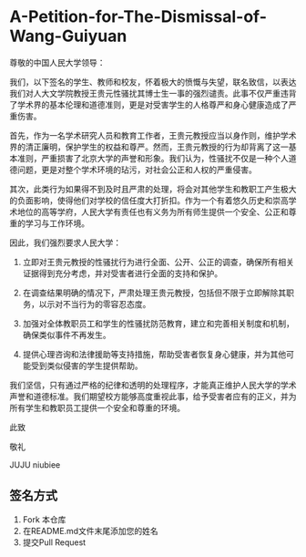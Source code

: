 # A-Petition-for-The-Dismissal-of-Wang-Guiyuan
尊敬的中国人民大学领导：

我们，以下签名的学生、教师和校友，怀着极大的愤慨与失望，联名致信，以表达我们对人大文学院教授王贵元性骚扰其博士生一事的强烈谴责。此事不仅严重违背了学术界的基本伦理和道德准则，更是对受害学生的人格尊严和身心健康造成了严重伤害。

首先，作为一名学术研究人员和教育工作者，王贵元教授应当以身作则，维护学术界的清正廉明，保护学生的权益和尊严。然而，王贵元教授的行为却背离了这一基本准则，严重损害了北京大学的声誉和形象。我们认为，性骚扰不仅是一种个人道德问题，更是对整个学术环境的玷污，对社会公正和人权的严重侵害。

其次，此类行为如果得不到及时且严肃的处理，将会对其他学生和教职工产生极大的负面影响，使得他们对学校的信任度大打折扣。作为一个有着悠久历史和崇高学术地位的高等学府，人民大学有责任也有义务为所有师生提供一个安全、公正和尊重的学习与工作环境。

因此，我们强烈要求人民大学：

1. 立即对王贵元教授的性骚扰行为进行全面、公开、公正的调查，确保所有相关证据得到充分考虑，并对受害者进行全面的支持和保护。

2. 在调查结果明确的情况下，严肃处理王贵元教授，包括但不限于立即解除其职务，以示对不当行为的零容忍态度。

3. 加强对全体教职员工和学生的性骚扰防范教育，建立和完善相关制度和机制，确保类似事件不再发生。

4. 提供心理咨询和法律援助等支持措施，帮助受害者恢复身心健康，并为其他可能受到类似侵害的学生提供帮助。

我们坚信，只有通过严格的纪律和透明的处理程序，才能真正维护人民大学的学术声誉和道德标准。我们期望校方能够高度重视此事，给予受害者应有的正义，并为所有学生和教职员工提供一个安全和尊重的环境。

此致

敬礼

JUJU niubiee
## 签名方式
1. Fork 本仓库
2. 在README.md文件末尾添加您的姓名
3. 提交Pull Request
